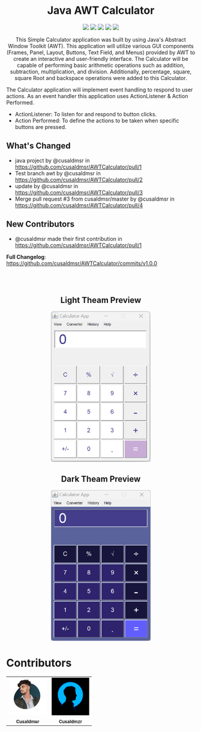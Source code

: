<h1 align="center"> Java AWT Calculator </h1>

<p align="center">
        <img src="https://img.shields.io/github/created-at/cusaldmsr/AWTCalculator"/>
        <img src="https://img.shields.io/github/commit-activity/m/cusaldmsr/AWTCalculator"/>
        <img src="https://img.shields.io/github/forks/cusaldmsr/AWTCalculator"/>
        <img src="https://img.shields.io/github/stars/cusaldmsr/AWTCalculator"/>
        <img src="https://img.shields.io/github/watchers/cusaldmsr/AWTCalculator"/>
</p>

<p align="center">This Simple Calculator application was built by using Java's Abstract Window Toolkit (AWT). This application will utilize various GUI components (Frames, Panel, Layout, Buttons, Text Field, and Menus) provided by AWT to create an interactive and user-friendly interface. The Calculator will be capable of performing basic arithmetic operations such as addition, subtraction, multiplication, and division. Additionally, percentage, square, square Root and backspace operations were added to this Calculator.</p>

The Calculator application will implement event handling to respond to user actions. As an event handler this application uses ActionListener & Action Performed.

* ActionListener: To listen for and respond to button clicks.
* Action Performed: To define the actions to be taken when specific buttons are pressed.



## What's Changed
* java project by @cusaldmsr in https://github.com/cusaldmsr/AWTCalculator/pull/1
* Test branch awt by @cusaldmsr in https://github.com/cusaldmsr/AWTCalculator/pull/2
* update by @cusaldmsr in https://github.com/cusaldmsr/AWTCalculator/pull/3
* Merge pull request #3 from cusaldmsr/master by @cusaldmsr in https://github.com/cusaldmsr/AWTCalculator/pull/4

## New Contributors
* @cusaldmsr made their first contribution in https://github.com/cusaldmsr/AWTCalculator/pull/1

**Full Changelog**: https://github.com/cusaldmsr/AWTCalculator/commits/v1.0.0

<br><br>

<h2 align=center>
    Light Theam Preview
</h2>

<div align=center>
    <img src="Resources/AWT-Calculator-light.png"  height="400">
</div>




<h2 align=center>
   Dark Theam Preview
</h2>

<div align=center>
    <img src="Resources/AWT-Calculator.png"  height="400">
</div>

<h1> Contributors </h1>

<!-- readme: contributors -start -->
<table>
<tr>
    <td align="center">
        <a href="https://github.com/cusaldmsr" text-decoration="none">
            <img src="Resources/cusaldmsr.png" width="100;" alt="Cusaldmsr"/>
            <br />
            <sub><b>Cusaldmsr</b></sub>
        </a>
    </td>
    <td align="center">
        <a href="https://github.com/cusaldmzr">
            <img src="Resources/cusaldmzr.png" width="100;" alt=""/>
            <br />
            <sub><b>Cusaldmzr</b></sub>
        </a>
    </td>

</table>
<!-- readme: contributors -end -->

